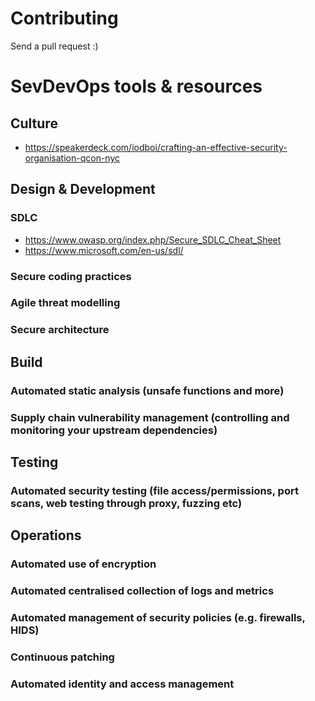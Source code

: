 # Contributing

Send a pull request :)

# SevDevOps tools & resources

## Culture

* https://speakerdeck.com/iodboi/crafting-an-effective-security-organisation-qcon-nyc

## Design & Development

### SDLC

* https://www.owasp.org/index.php/Secure_SDLC_Cheat_Sheet
* https://www.microsoft.com/en-us/sdl/

### Secure coding practices 
### Agile threat modelling
### Secure architecture

## Build

### Automated static analysis (unsafe functions and more)
### Supply chain vulnerability management (controlling and monitoring your upstream dependencies)

## Testing

### Automated security testing (file access/permissions, port scans, web testing through proxy, fuzzing etc)

## Operations

### Automated use of encryption
### Automated centralised collection of logs and metrics
### Automated management of security policies (e.g. firewalls, HIDS)
### Continuous patching
### Automated identity and access management
